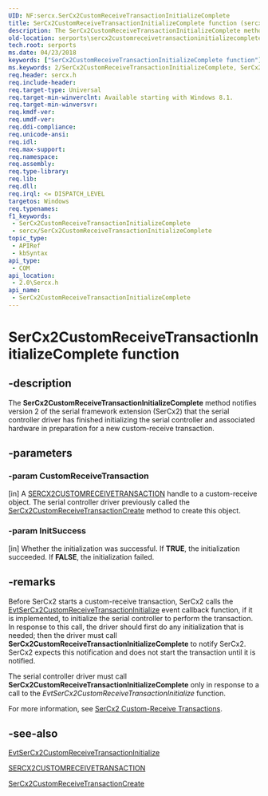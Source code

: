```yaml
---
UID: NF:sercx.SerCx2CustomReceiveTransactionInitializeComplete
title: SerCx2CustomReceiveTransactionInitializeComplete function (sercx.h)
description: The SerCx2CustomReceiveTransactionInitializeComplete method notifies version 2 of the serial framework extension (SerCx2) that the serial controller driver has finished initializing the serial controller and associated hardware in preparation for a new custom-receive transaction.
old-location: serports\sercx2customreceivetransactioninitializecomplete.htm
tech.root: serports
ms.date: 04/23/2018
keywords: ["SerCx2CustomReceiveTransactionInitializeComplete function"]
ms.keywords: 2/SerCx2CustomReceiveTransactionInitializeComplete, SerCx2CustomReceiveTransactionInitializeComplete, SerCx2CustomReceiveTransactionInitializeComplete method [Serial Ports], serports.sercx2customreceivetransactioninitializecomplete
req.header: sercx.h
req.include-header: 
req.target-type: Universal
req.target-min-winverclnt: Available starting with Windows 8.1.
req.target-min-winversvr: 
req.kmdf-ver: 
req.umdf-ver: 
req.ddi-compliance: 
req.unicode-ansi: 
req.idl: 
req.max-support: 
req.namespace: 
req.assembly: 
req.type-library: 
req.lib: 
req.dll: 
req.irql: <= DISPATCH_LEVEL
targetos: Windows
req.typenames: 
f1_keywords:
 - SerCx2CustomReceiveTransactionInitializeComplete
 - sercx/SerCx2CustomReceiveTransactionInitializeComplete
topic_type:
 - APIRef
 - kbSyntax
api_type:
 - COM
api_location:
 - 2.0\Sercx.h
api_name:
 - SerCx2CustomReceiveTransactionInitializeComplete
---
```


# SerCx2CustomReceiveTransactionInitializeComplete function


## -description

The <b>SerCx2CustomReceiveTransactionInitializeComplete</b> method notifies version 2 of the serial framework extension (SerCx2) that the serial controller driver has finished initializing the serial controller and associated hardware in preparation for  a new custom-receive transaction.

## -parameters

### -param CustomReceiveTransaction 

[in]
A <a href="/windows-hardware/drivers/serports/sercx2-object-handles">SERCX2CUSTOMRECEIVETRANSACTION</a> handle to a custom-receive object. The serial controller driver previously called the <a href="/windows-hardware/drivers/ddi/sercx/nf-sercx-sercx2customreceivetransactioncreate">SerCx2CustomReceiveTransactionCreate</a> method to create this object.

### -param InitSuccess 

[in]
Whether the initialization was successful. If <b>TRUE</b>, the initialization succeeded. If <b>FALSE</b>, the initialization failed.

## -remarks

Before SerCx2 starts a custom-receive transaction, SerCx2 calls the <a href="/windows-hardware/drivers/ddi/sercx/nc-sercx-evt_sercx2_custom_receive_transaction_initialize">EvtSerCx2CustomReceiveTransactionInitialize</a> event callback function, if it is implemented, to initialize the serial controller to perform the transaction. In response to this call, the driver should first do any initialization that is needed; then the driver must call <b>SerCx2CustomReceiveTransactionInitializeComplete</b> to notify SerCx2. SerCx2 expects this notification and does not start the transaction until it is notified.

The serial controller driver must call <b>SerCx2CustomReceiveTransactionInitializeComplete</b> only in response to a call to the <i>EvtSerCx2CustomReceiveTransactionInitialize</i> function.

For more information, see <a href="/previous-versions/dn265314(v=vs.85)">SerCx2 Custom-Receive Transactions</a>.

## -see-also

<a href="/windows-hardware/drivers/ddi/sercx/nc-sercx-evt_sercx2_custom_receive_transaction_initialize">EvtSerCx2CustomReceiveTransactionInitialize</a>



<a href="/windows-hardware/drivers/serports/sercx2-object-handles">SERCX2CUSTOMRECEIVETRANSACTION</a>



<a href="/windows-hardware/drivers/ddi/sercx/nf-sercx-sercx2customreceivetransactioncreate">SerCx2CustomReceiveTransactionCreate</a>

